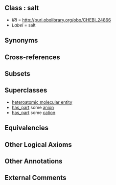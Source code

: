 
## Class : salt

 * *IRI* = http://purl.obolibrary.org/obo/CHEBI_24866
 * *Label* = salt

## Synonyms


## Cross-references


## Subsets


## Superclasses

 * [heteroatomic molecular entity](../../CHEBI/77/CHEBI_37577.md)
 * [has_part](../../BFO/51/BFO_0000051.md) some [anion](../../CHEBI/63/CHEBI_22563.md)
 * [has_part](../../BFO/51/BFO_0000051.md) some [cation](../../CHEBI/16/CHEBI_36916.md)

## Equivalencies


## Other Logical Axioms


## Other Annotations


## External Comments

